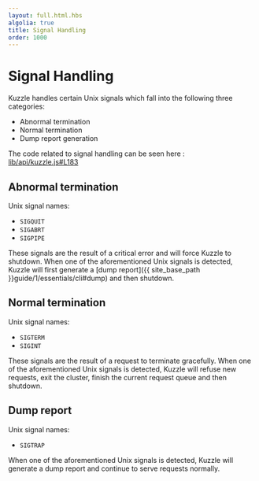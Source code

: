 ```yaml
---
layout: full.html.hbs
algolia: true
title: Signal Handling
order: 1000
---
```


# Signal Handling

Kuzzle handles certain Unix signals which fall into the following three categories:

 * Abnormal termination
 * Normal termination
 * Dump report generation

The code related to signal handling can be seen here : [lib/api/kuzzle.js#L183](https://github.com/kuzzleio/kuzzle/blob/master/lib/api/kuzzle.js#L183)

## Abnormal termination

Unix signal names:
 * `SIGQUIT`
 * `SIGABRT`
 * `SIGPIPE`

 These signals are the result of a critical error and will force Kuzzle to shutdown.
 When one of the aforementioned Unix signals is detected, Kuzzle will first generate a [dump report]({{ site_base_path }}guide/1/essentials/cli#dump) and then shutdown.

## Normal termination  

Unix signal names:
 * `SIGTERM`
 * `SIGINT`

 These signals are the result of a request to terminate gracefully.
 When one of the aforementioned Unix signals is detected, Kuzzle will refuse new requests, exit the cluster, finish the current request queue and then shutdown.

## Dump report

Unix signal names:
 * `SIGTRAP`

When one of the aforementioned Unix signals is detected, Kuzzle will generate a dump report and continue to serve requests normally.

